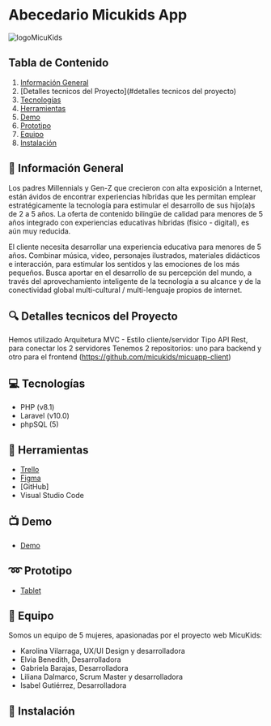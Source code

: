 # Abecedario Micukids App
![logoMicuKids](https://user-images.githubusercontent.com/116796494/227890784-68d54164-141d-45dd-9329-3d2817d643df.png)

## Tabla de Contenido

1. [Información General](#información-general)
2. [Detalles tecnicos del Proyecto](#detalles tecnicos del proyecto)
3. [Tecnologías](#tecnologías)
4. [Herramientas](#herramientas)
5. [Demo](#demo)
6. [Prototipo](#prototipo)
7. [Equipo](#equipo)
8. [Instalación](#instalación)

## :page_facing_up: Información General

Los padres Millennials y Gen-Z que crecieron con alta exposición a Internet, están ávidos de encontrar experiencias híbridas que les permitan emplear estratégicamente la tecnología para estimular el desarrollo de sus hijo(a)s de 2 a 5 años. La oferta de contenido bilingüe de calidad para menores de 5 años integrado con experiencias educativas híbridas (físico - digital), es aún muy reducida.

El cliente necesita desarrollar una experiencia educativa para menores de 5 años. Combinar música, video, personajes ilustrados, materiales didácticos e interacción, para estimular los sentidos y las emociones de los más pequeños. Busca aportar en el desarrollo de su percepción del mundo, a través del aprovechamiento inteligente de la tecnología a su alcance y de la conectividad global multi-cultural / multi-lenguaje propios de internet.

## :mag: Detalles tecnicos del Proyecto

Hemos utilizado Arquitetura MVC - Estilo cliente/servidor
Tipo API Rest, para conectar los 2 servidores
Tenemos 2 repositorios: uno para backend y otro para el frontend (https://github.com/micukids/micuapp-client)

## :computer: Tecnologías

* PHP (v8.1)
* Laravel (v10.0)
* phpSQL (5)

## :hammer: Herramientas

* [Trello](https://trello.com/b/0PCr9sIS/micukids)
* [Figma](https://www.figma.com/file/2Pv4uqNt5yERWkZO1Y2qsj/MicuKids?node-id=26-2&t=rA3yNeI7rYXOmzSG-0)
* [GitHub]
* Visual Studio Code

## :tv: Demo

* [Demo]()

## :loop: Prototipo

* [Tablet]()

## :two_women_holding_hands: Equipo
Somos un equipo de 5 mujeres, apasionadas por el proyecto web MicuKids:

- Karolina Vilarraga, UX/UI Design y desarrolladora
- Elvia Benedith, Desarrolladora
- Gabriela Barajas, Desarrolladora
- Liliana Dalmarco, Scrum Master y desarrolladora
- Isabel Gutiérrez, Desarrolladora


## :link: Instalación
